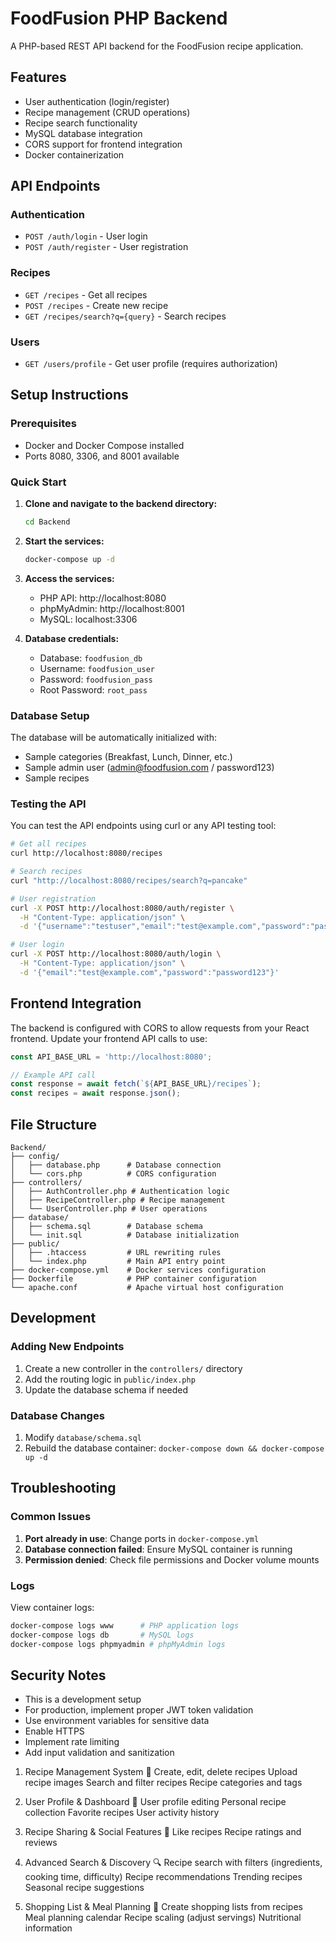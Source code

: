 # FoodFusion PHP Backend

A PHP-based REST API backend for the FoodFusion recipe application.

## Features

- User authentication (login/register)
- Recipe management (CRUD operations)
- Recipe search functionality
- MySQL database integration
- CORS support for frontend integration
- Docker containerization

## API Endpoints

### Authentication
- `POST /auth/login` - User login
- `POST /auth/register` - User registration

### Recipes
- `GET /recipes` - Get all recipes
- `POST /recipes` - Create new recipe
- `GET /recipes/search?q={query}` - Search recipes

### Users
- `GET /users/profile` - Get user profile (requires authorization)

## Setup Instructions

### Prerequisites
- Docker and Docker Compose installed
- Ports 8080, 3306, and 8001 available

### Quick Start

1. **Clone and navigate to the backend directory:**
   ```bash
   cd Backend
   ```

2. **Start the services:**
   ```bash
   docker-compose up -d
   ```

3. **Access the services:**
   - PHP API: http://localhost:8080
   - phpMyAdmin: http://localhost:8001
   - MySQL: localhost:3306

4. **Database credentials:**
   - Database: `foodfusion_db`
   - Username: `foodfusion_user`
   - Password: `foodfusion_pass`
   - Root Password: `root_pass`

### Database Setup

The database will be automatically initialized with:
- Sample categories (Breakfast, Lunch, Dinner, etc.)
- Sample admin user (admin@foodfusion.com / password123)
- Sample recipes

### Testing the API

You can test the API endpoints using curl or any API testing tool:

```bash
# Get all recipes
curl http://localhost:8080/recipes

# Search recipes
curl "http://localhost:8080/recipes/search?q=pancake"

# User registration
curl -X POST http://localhost:8080/auth/register \
  -H "Content-Type: application/json" \
  -d '{"username":"testuser","email":"test@example.com","password":"password123"}'

# User login
curl -X POST http://localhost:8080/auth/login \
  -H "Content-Type: application/json" \
  -d '{"email":"test@example.com","password":"password123"}'
```

## Frontend Integration

The backend is configured with CORS to allow requests from your React frontend. Update your frontend API calls to use:

```javascript
const API_BASE_URL = 'http://localhost:8080';

// Example API call
const response = await fetch(`${API_BASE_URL}/recipes`);
const recipes = await response.json();
```

## File Structure

```
Backend/
├── config/
│   ├── database.php      # Database connection
│   └── cors.php          # CORS configuration
├── controllers/
│   ├── AuthController.php # Authentication logic
│   ├── RecipeController.php # Recipe management
│   └── UserController.php # User operations
├── database/
│   ├── schema.sql        # Database schema
│   └── init.sql          # Database initialization
├── public/
│   ├── .htaccess         # URL rewriting rules
│   └── index.php         # Main API entry point
├── docker-compose.yml    # Docker services configuration
├── Dockerfile            # PHP container configuration
└── apache.conf           # Apache virtual host configuration
```

## Development

### Adding New Endpoints

1. Create a new controller in the `controllers/` directory
2. Add the routing logic in `public/index.php`
3. Update the database schema if needed

### Database Changes

1. Modify `database/schema.sql`
2. Rebuild the database container: `docker-compose down && docker-compose up -d`

## Troubleshooting

### Common Issues

1. **Port already in use**: Change ports in `docker-compose.yml`
2. **Database connection failed**: Ensure MySQL container is running
3. **Permission denied**: Check file permissions and Docker volume mounts

### Logs

View container logs:
```bash
docker-compose logs www      # PHP application logs
docker-compose logs db       # MySQL logs
docker-compose logs phpmyadmin # phpMyAdmin logs
```

## Security Notes

- This is a development setup
- For production, implement proper JWT token validation
- Use environment variables for sensitive data
- Enable HTTPS
- Implement rate limiting
- Add input validation and sanitization



1. Recipe Management System 🍳
Create, edit, delete recipes
Upload recipe images
Search and filter recipes
Recipe categories and tags

2. User Profile & Dashboard 👤
User profile editing
Personal recipe collection
Favorite recipes
User activity history

3. Recipe Sharing & Social Features 🌟
Like  recipes
Recipe ratings and reviews

4. Advanced Search & Discovery 🔍
Recipe search with filters (ingredients, cooking time, difficulty)
Recipe recommendations
Trending recipes
Seasonal recipe suggestions

5. Shopping List & Meal Planning 📝
Create shopping lists from recipes
Meal planning calendar
Recipe scaling (adjust servings)
Nutritional information
